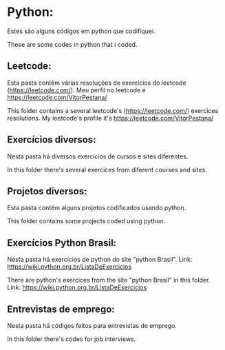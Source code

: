 # Python:
Estes são alguns códigos em python que codifiquei.

These are some codes in python that i coded.

## Leetcode:
Esta pasta contém várias resoluções de exercícios do leetcode (https://leetcode.com/). Meu perfil no leetcode é https://leetcode.com/VitorPestana/

This folder contains a several leetcode's (https://leetcode.com/) exercices resolutions. My leetcode's profile it's https://leetcode.com/VitorPestana/

## Exercícios diversos:

Nesta pasta há diversos exercícios de cursos e sites diferentes.

In this folder there's several exercices from diferent courses and sites.

## Projetos diversos:

Esta pasta contém alguns projetos codificados usando python.

This folder contains some projects coded using python.

## Exercícios Python Brasil:

Nesta pasta há exercícios de python do site "python Brasil". Link: https://wiki.python.org.br/ListaDeExercicios

There are python's exercices from the site "python Brasil" in this folder. Link: https://wiki.python.org.br/ListaDeExercicios

## Entrevistas de emprego:

Nesta pasta há códigos feitos para entrevistas de emprego.

In this folder there's codes for job interviews.

